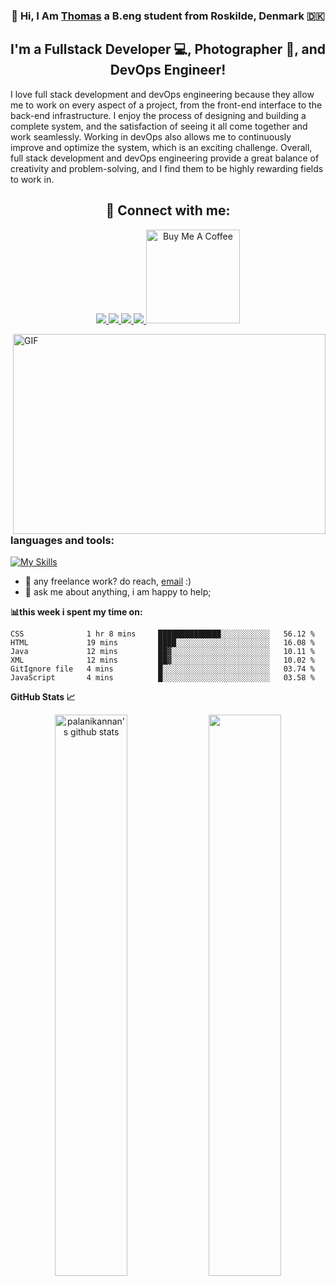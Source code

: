 <h3 align="center">
👋 Hi, I Am <a href="https://thomas-arildtoft.com" target="_blank" rel="noreferrer">Thomas</a> a B.eng student from Roskilde, Denmark 🇩🇰
</h3>

<h2 align="center">
I'm a Fullstack Developer 💻, Photographer 📸, and DevOps Engineer!
</h2> 

I love full stack development and devOps engineering because they allow me to work on every aspect of a project, from the front-end interface to the back-end infrastructure. I enjoy the process of designing and building a complete system, and the satisfaction of seeing it all come together and work seamlessly. Working in devOps also allows me to continuously improve and optimize the system, which is an exciting challenge. Overall, full stack development and devOps engineering provide a great balance of creativity and problem-solving, and I find them to be highly rewarding fields to work in.


 <h2 align="center"> 🤝 Connect with me:<br> </h2>
 <p align="center">
  <a href="https://twitter.com/@tarildtoft">
    <img src="https://skillicons.dev/icons?i=twitter" />
  </a>
   <a href="https://www.linkedin.com/in/thomas-arildtoft-341381223/">
    <img src="https://skillicons.dev/icons?i=linkedin" />
  </a>
   <a href="https://www.youtube.com/channel/ucb--2h87xbqz0att5unsc_g">
    <img src="https://skillicons.dev/icons?i=youtube" />
  </a>
   <a href="https://www.instagram.com/thomas.a_dev/">
    <img src="https://skillicons.dev/icons?i=instagram" />
  </a>
 <a href="https://www.buymeacoffee.com/rh4mg7jv68x" target="_blank"><img src="https://cdn.buymeacoffee.com/buttons/v2/default-red.png" alt="Buy Me A Coffee" width="150" ></a>
</p>

<img align="right" alt="GIF" src="https://github.com/abhisheknaiidu/abhisheknaiidu/blob/master/code.gif?raw=true" width="500" height="320" />


<h3>
languages and tools:
</h3>
 
[![My Skills](https://skillicons.dev/icons?i=js,html,css,react,graphql,nodejs,python,mysql,docker,kubernetes,git&perline=6&theme=light)](https://skillicons.dev)

- 💼 any freelance work? do reach, [email](mailto:info@thomas-arildtoft.com) :)
- 💬 ask me about anything, i am happy to help;

**📊this week i spent my time on:**
<!--START_SECTION:waka-->

```text
CSS              1 hr 8 mins     ██████████████░░░░░░░░░░░   56.12 %
HTML             19 mins         ████░░░░░░░░░░░░░░░░░░░░░   16.08 %
Java             12 mins         ██▓░░░░░░░░░░░░░░░░░░░░░░   10.11 %
XML              12 mins         ██▓░░░░░░░░░░░░░░░░░░░░░░   10.02 %
GitIgnore file   4 mins          █░░░░░░░░░░░░░░░░░░░░░░░░   03.74 %
JavaScript       4 mins          █░░░░░░░░░░░░░░░░░░░░░░░░   03.58 %
```

<!--END_SECTION:waka-->


   
**GitHub Stats 📈**

<p align="center"> 
    <img width="48%" src="https://github-readme-stats.vercel.app/api?username=Strongside-87&show_icons=true&count_private=true&theme=gotham" alt="palanikannan's github stats" />
    <img width="48%" src="https://github-readme-streak-stats.herokuapp.com/?user=Strongside-87&theme=gotham" />
</p>

